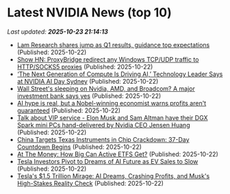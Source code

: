 # Latest NVIDIA News (top 10)
_Last updated: **2025-10-23 21:14:13**_

- [Lam Research shares jump as Q1 results, guidance top expectations](https://finance.yahoo.com/news/lam-research-shares-jump-q1-205511549.html) (Published: 2025-10-22)
- [Show HN: ProxyBridge redirect any Windows TCP/UDP traffic to HTTP/SOCKS5 proxies](https://github.com/InterceptSuite/ProxyBridge) (Published: 2025-10-22)
- [‘The Next Generation of Compute Is Driving AI,’ Technology Leader Says at NVIDIA AI Day Sydney](https://blogs.nvidia.com/blog/ai-day-sydney/) (Published: 2025-10-22)
- [Wall Street's sleeping on Nvidia, AMD, and Broadcom? A major investment bank says yes](https://www.thestreet.com/investing/wall-streets-sleeping-on-nvidia-amd-and-broadcom-a-major-investment-bank-says-yes) (Published: 2025-10-22)
- [AI hype is real, but a Nobel-winning economist warns profits aren't guaranteed](https://finance.yahoo.com/news/ai-hype-is-real-but-a-nobel-winning-economist-warns-profits-arent-guaranteed-192514082.html) (Published: 2025-10-22)
- [Talk about VIP service - Elon Musk and Sam Altman have their DGX Spark mini PCs hand-delivered by Nvidia CEO Jensen Huang](https://www.techradar.com/pro/talk-about-vip-service-elon-musk-and-sam-altman-have-their-dgx-spark-mini-pcs-hand-delivered-by-nvidia-ceo-jensen-huang) (Published: 2025-10-22)
- [China Targets Texas Instruments in Chip Crackdown: 37-Day Countdown Begins](https://finance.yahoo.com/news/china-targets-texas-instruments-chip-190935803.html) (Published: 2025-10-22)
- [At The Money: How Big Can Active ETFS Get?](https://ritholtz.com/2025/10/atm-how-big-can-active-etfs-get/) (Published: 2025-10-22)
- [Tesla Investors Pivot to Dreams of AI Future as EV Sales to Slow](https://finance.yahoo.com/news/tesla-investors-pivot-dreams-ai-183005048.html) (Published: 2025-10-22)
- [Tesla's $1.5 Trillion Mirage: AI Dreams, Crashing Profits, and Musk's High-Stakes Reality Check](https://finance.yahoo.com/news/teslas-1-5-trillion-mirage-182822910.html) (Published: 2025-10-22)
